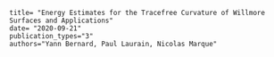     title= "Energy Estimates for the Tracefree Curvature of Willmore Surfaces and Applications"
    date= "2020-09-21"
    publication_types="3" 
    authors="Yann Bernard, Paul Laurain, Nicolas Marque"
